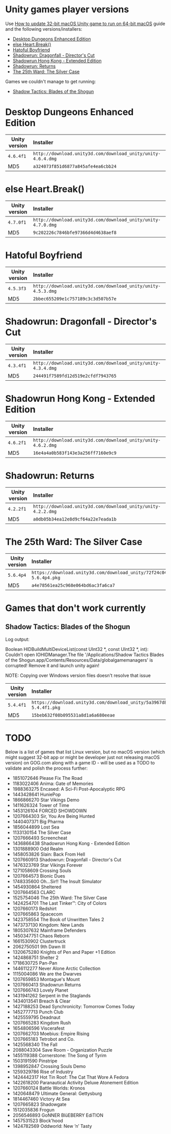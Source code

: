 Unity games player versions
===========================

Use [How to update 32-bit macOS Unity game to run on 64-bit macOS](../common/unity-32-to-64.md)
guide and the following versions/installers:

- [Desktop Dungeons Enhanced Edition](#desktop-dungeons-enhanced-edition)
- [else Heart.Break()](#else-heartbreak)
- [Hatoful Boyfriend](#hatoful-boyfriend)
- [Shadowrun: Dragonfall - Director's Cut](#shadowrun-dragonfall---directors-cut)
- [Shadowrun Hong Kong - Extended Edition](#shadowrun-hong-kong---extended-edition)
- [Shadowrun: Returns](#shadowrun-returns)
- [The 25th Ward: The Silver Case](#the-25th-ward-the-silver-case)

Games we couldn't manage to get running:

- [Shadow Tactics: Blades of the Shogun](#shadow-tactics-blades-of-the-shogun)

# Desktop Dungeons Enhanced Edition

| Unity version | Installer                                                    |
|---------------|:-------------------------------------------------------------|
| `4.6.4f1`     | `http://download.unity3d.com/download_unity/unity-4.6.4.dmg` |
| MD5           | `a324073f851d6877a845afe4ea6cbb24`                           |

# else Heart.Break()

| Unity version | Installer                                                    |
|---------------|:-------------------------------------------------------------|
| `4.7.0f1`     | `http://download.unity3d.com/download_unity/unity-4.7.0.dmg` |
| MD5           | `9c202226c7846bfe97366d4d4638aef8`                           |

# Hatoful Boyfriend

| Unity version | Installer                                                    |
|---------------|:-------------------------------------------------------------|
| `4.5.3f3`     | `http://download.unity3d.com/download_unity/unity-4.5.3.dmg` |
| MD5           | `2bbec655209e1c757189c3c3d507b57e`                           |

# Shadowrun: Dragonfall - Director's Cut

| Unity version | Installer                                                    |
|---------------|:-------------------------------------------------------------|
| `4.3.4f1`     | `http://download.unity3d.com/download_unity/unity-4.3.4.dmg` |
| MD5           | `244491f7589fd12d519e2cfdf7943765`                           |

# Shadowrun Hong Kong - Extended Edition

| Unity version | Installer                                                    |
|---------------|:-------------------------------------------------------------|
| `4.6.2f1`     | `http://download.unity3d.com/download_unity/unity-4.6.2.dmg` |
| MD5           | `16e4a4a0b583f143e3a256ff7160e9c9`                           |

# Shadowrun: Returns

| Unity version | Installer                                                    |
|---------------|:-------------------------------------------------------------|
| `4.2.2f1`     | `http://download.unity3d.com/download_unity/unity-4.2.2.dmg` |
| MD5           | `a0db05b34ea12e8d9cf64a22e7eada1b`                           |


# The 25th Ward: The Silver Case

| Unity version | Installer                                                                                       |
|---------------|:------------------------------------------------------------------------------------------------|
| `5.6.4p4`     | `https://download.unity3d.com/download_unity/72f24c04957f/MacEditorInstaller/Unity-5.6.4p4.pkg` |
| MD5           | `a4e78561ea25c968e064bd6ac3fa6ca7`                                                              |

# Games that don't work currently

## Shadow Tactics: Blades of the Shogun

Log output:

Boolean HIDBuildMultiDeviceList(const UInt32 *, const UInt32 *, int): Couldn’t open IOHIDManager.The file '/Applications/Shadow Tactics Blades of the Shogun.app/Contents/Resources/Data/globalgamemanagers' is corrupted! Remove it and launch unity again!

NOTE: Copying over Windows version files doesn't resolve that issue

| Unity version | Installer                                                                                       |
|---------------|:------------------------------------------------------------------------------------------------|
| `5.4.4f1`     | `https://download.unity3d.com/download_unity/5a3967d8c55d/MacEditorInstaller/Unity-5.4.4f1.pkg` |
| MD5           | `15beb632f08b095531a8d1a6a680eeae`                                                              |

# TODO

Below is a list of games that list Linux version, but no macOS version (which might suggest 32-bit
app or might be developer just not releasing macOS version) on GOG.com along with a game ID - will be used as a TODO to validate and polish the process further:

- 1851072646 Please Fix The Road
- 1183022406 Anima: Gate of Memories
- 1988363275 Encased: A Sci-Fi Post-Apocalyptic RPG
- 1443428641 HuniePop
- 1866866270 Star Vikings Demo
- 1411626324 Tower of Time
- 1453126104 FORCED SHOWDOWN
- 1207664303 Sir, You Are Being Hunted
- 1440407371 Big Pharma
- 1856044899 Lost Sea
- 1133130154 The Silver Case
- 1207666493 Screencheat
- 1436866438 Shadowrun Hong Kong - Extended Edition
- 1301888900 Odd Realm
- 1458053826 Slain: Back From Hell
- 1207660913 Shadowrun: Dragonfall - Director's Cut
- 1476323769 Star Vikings Forever
- 1271058609 Crossing Souls
- 1207664573 Bionic Dues
- 1748335600 Oh...Sir!! The Insult Simulator
- 1454930864 Sheltered
- 1207664563 CLARC
- 1525754046 The 25th Ward: The Silver Case
- 1424254701 The Last Tinker™: City of Colors
- 1207660173 Redshirt
- 1207665863 Spacecom
- 1423758554 The Book of Unwritten Tales 2
- 1473737130 Kingdom: New Lands
- 1805307632 Mainframe Defenders
- 1450347751 Chaos Reborn
- 1661530902 Clustertruck
- 2062750501 9th Dawn III
- 1320675280 Knights of Pen and Paper +1 Edition
- 1424868751 Shelter 2
- 1718630725 Pan-Pan
- 1446112277 Never Alone Arctic Collection
- 1115004086 We are the Dwarves
- 1207659853 Montague's Mount
- 1207660413 Shadowrun Returns
- 1207666743 Lovely Planet
- 1431941262 Serpent in the Staglands
- 1434013541 Breach & Clear
- 1427188253 Dead Synchronicity: Tomorrow Comes Today
- 1452777713 Punch Club
- 1425559795 Deadnaut
- 1207665283 Kingdom Rush
- 1654806596 Viscerafest
- 1207662703 Moebius: Empire Rising
- 1207665183 Tetrobot and Co.
- 1425568340 The Fall
- 2088043304 Save Room - Organization Puzzle
- 1455119388 Cornerstone: The Song of Tyrim
- 1503191590 Pinstripe
- 1398952847 Crossing Souls Demo
- 1259329786 Rise of Industry
- 1424442317 Hot Tin Roof: The Cat That Wore A Fedora
- 1422618200 Paranautical Activity Deluxe Atonement Edition
- 1207660124 Battle Worlds: Kronos
- 1420648479 Ultimate General: Gettysburg
- 1814467460 Victory At Sea
- 1207665823 Shadowgate
- 1512035836 Frogun
- 2056546893 GoNNER BlüEBERRY EdiTION
- 1457531523 Block'hood
- 1424782569 Oddworld: New ’n’ Tasty